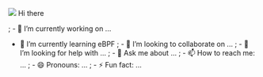 ![](https://github.githubassets.com/images/mona-whisper.gif) Hi there

; - 🔭 I’m currently working on ...
- 🌱 I’m currently learning eBPF
; - 👯 I’m looking to collaborate on ...
; - 🤔 I’m looking for help with ...
; - 💬 Ask me about ...
; - 📫 How to reach me: ...
; - 😄 Pronouns: ...
; - ⚡ Fun fact: ...
